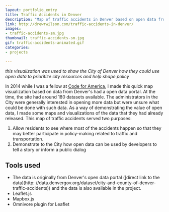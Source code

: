 ```yaml
---
layout: portfolio_entry
title: Traffic Accidents in Denver
description: "Map of traffic accidents in Denver based on open data from the City and County of Denver"
link: http://drewrwilson.com/traffic-accidents-in-denver/
images:
- traffic-accidents-sm.jpg
thumbnail: traffic-accidents-sm.jpg
gif: traffic-accidents-animated.gif
categories:
- projects

---
```


*this visualization was used to show the City of Denver how they could use open data to prioritize city resources and help shape policy*

In 2014 while I was a fellow at [Code for America](http://codeforamerica.org), I made this quick map visualization based on data from Denver's had a open data portal. At the time, the site had around 180 datasets available. The administrators in the City were generally interested in opening more data but were unsure what could be done with such data. As a way of demonstrating the value of open data, I made some maps and visualizations of the data that they had already released. This map of traffic accidents served two purposes:

 1. Allow residents to see where most of the accidents happen so that they may better participate in policy-making related to traffic and transportation.
 1. Demonstrate to the City how open data can be used by developers to tell a story or inform a public dialog

## Tools used
 * The data is originally from Denver's open data portal ([direct link to the data](http: //data.denvergov.org/dataset/city-and-county-of-denver-traffic-accidents)) and the data is also available in the project.
 * Leaflet.js
 * Mapbox.js
 * Omnivore plugin for Leaflet
